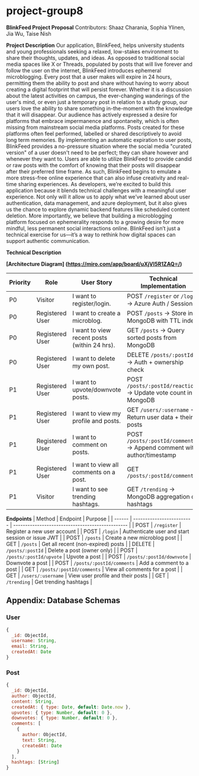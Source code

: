 # project-group8
**BlinkFeed Project Proposal**
Contributors: Shaaz Charania, Sophia Ylinen, Jia Wu, Taise Nish

**Project Description**
Our application, BlinkFeed, helps university students and young professionals seeking a relaxed, low-stakes environment to share their thoughts, updates, and ideas. As opposed to traditional social media spaces like X or Threads, populated by posts that will live forever and follow the user on the internet, BlinkFeed introduces ephemeral microblogging. Every post that a user makes will expire in 24 hours, permitting them the ability to post and share without having to worry about creating a digital footprint that will persist forever. Whether it is a discussion about the latest activities on campus, the ever-changing wanderings of the user's mind, or even just a temporary post in relation to a study group, our users love the ability to share something in-the-moment with the knowledge that it will disappear. 
Our audience has actively expressed a desire for platforms that embrace impermanence and spontaneity, which is often missing from mainstream social media platforms. Posts created for these platforms often feel performed, labelled or shared descriptively to avoid long term memories. By implementing an automatic expiration to user posts, BlinkFeed provides a no-pressure situation where the social media "curated version" of a user doesn't need to be perfect; they can share however and whenever they want to. Users are able to utilize BlinkFeed to provide candid or raw posts with the comfort of knowing that their posts will disappear after their preferred time frame. As such, BlinkFeed begins to emulate a more stress-free online experience that can also infuse creativity and real-time sharing experiences.
As developers, we’re excited to build this application because it blends technical challenges with a meaningful user experience. Not only will it allow us to apply what we’ve learned about user authentication, data management, and azure deployment, but it also gives us the chance to explore dynamic backend features like scheduled content deletion. More importantly, we believe that building a microblogging platform focused on ephemerality responds to a growing desire for more mindful, less permanent social interactions online. BlinkFeed isn’t just a technical exercise for us—it’s a way to rethink how digital spaces can support authentic communication.


**Technical Description**

**[Architecture Diagram] (https://miro.com/app/board/uXjVI5R1ZAQ=/)**



| Priority | Role            | User Story                                   | Technical Implementation                                              |
| -------- | --------------- | -------------------------------------------- | --------------------------------------------------------------------- |
| P0       | Visitor         | I want to register/login.                    | POST `/register` or `/login` → Azure Auth / Sessions                  |
| P0       | Registered User | I want to create a microblog.                | POST `/posts` → Store in MongoDB with TTL index                       |
| P0       | Registered User | I want to view recent posts (within 24 hrs). | GET `/posts` → Query sorted posts from MongoDB                        |
| P0       | Registered User | I want to delete my own post.                | DELETE `/posts/:postId` → Auth + ownership check                      |
| P1       | Registered User | I want to upvote/downvote posts.             | POST `/posts/:postId/reactions` → Update vote count in MongoDB        |
| P1       | Registered User | I want to view my profile and posts.         | GET `/users/:username` → Return user data + their posts               |
| P1       | Registered User | I want to comment on posts.                  | POST `/posts/:postId/comments` → Append comment with author/timestamp |
| P1       | Registered User | I want to view all comments on a post.       | GET `/posts/:postId/comments`                                         |
| P1       | Visitor         | I want to see trending hashtags.             | GET `/trending` → MongoDB aggregation of hashtags                     |


**Endpoints**
| Method | Endpoint                  | Purpose                                          |
| ------ | ------------------------- | ------------------------------------------------ |
| POST   | `/register`               | Register a new user account                      |
| POST   | `/login`                  | Authenticate user and start session or issue JWT |
| POST   | `/posts`                  | Create a new microblog post                      |
| GET    | `/posts`                  | Get all recent (non-expired) posts               |
| DELETE | `/posts/:postId`          | Delete a post (owner only)                       |
| POST   | `/posts/:postId/upvote`   | Upvote a post                                    |
| POST   | `/posts/:postId/downvote` | Downvote a post                                  |
| POST   | `/posts/:postId/comments` | Add a comment to a post                          |
| GET    | `/posts/:postId/comments` | View all comments for a post                     |
| GET    | `/users/:username`        | View user profile and their posts                |
| GET    | `/trending`               | Get trending hashtags                            |


## Appendix: Database Schemas

### User
```js
{
  _id: ObjectId,
  username: String,
  email: String,
  createdAt: Date
}

```
### Post
```js
{
  _id: ObjectId,
  author: ObjectId,
  content: String,
  createdAt: { type: Date, default: Date.now },
  upvotes: { type: Number, default: 0 },
  downvotes: { type: Number, default: 0 },
  comments: [
    {
      author: ObjectId,
      text: String,
      createdAt: Date
    }
  ],
  hashtags: [String]
}
